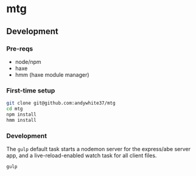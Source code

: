 # mtg

## Development

### Pre-reqs

- node/npm
- haxe
- hmm (haxe module manager)

### First-time setup

```sh
git clone git@github.com:andywhite37/mtg
cd mtg
npm install
hmm install
```

### Development

The `gulp` default task starts a nodemon server for the express/abe server
app, and a live-reload-enabled watch task for all client files.

```sh
gulp
```
